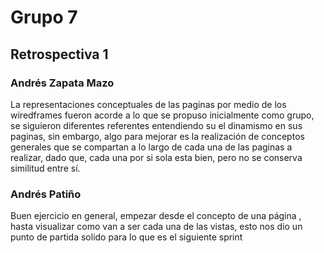 # Grupo 7

## Retrospectiva 1

### Andrés Zapata Mazo

La representaciones conceptuales de las paginas por medio de los wiredframes fueron acorde a lo que se propuso inicialmente como grupo, se siguieron diferentes referentes entendiendo su el dinamismo en sus paginas, sin embargo, algo para mejorar es la realización de conceptos generales que se compartan a lo largo de cada una de las paginas a realizar, dado que, cada una por si sola esta bien, pero no se conserva similitud entre sí.

### Andrés Patiño

Buen ejercicio en general, empezar desde el concepto de una página , hasta visualizar como van a ser cada una de las vistas, esto nos dio un punto de partida solido para lo que es el siguiente sprint
